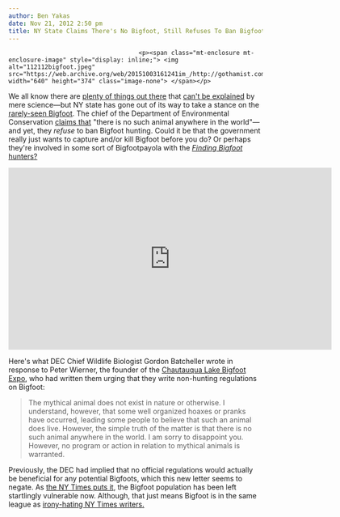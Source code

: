 ```yaml
---
author: Ben Yakas
date: Nov 21, 2012 2:50 pm
title: NY State Claims There's No Bigfoot, Still Refuses To Ban Bigfoot Hunting
---
```


	
										<p><span class="mt-enclosure mt-enclosure-image" style="display: inline;"> <img alt="112112bigfoot.jpeg" src="https://web.archive.org/web/20151003161241im_/http://gothamist.com/attachments/byakas/112112bigfoot.jpeg" width="640" height="374" class="image-none"> </span></p>

<p>We all know there are <a href="https://web.archive.org/web/20151003161241/http://gothamist.com/2012/11/07/watch_karl_rove_force_fox_news_to_e.php">plenty of things out there</a> that <a href="https://web.archive.org/web/20151003161241/http://gothamist.com/2012/01/06/giant_rat.php">can&apos;t be explained</a> by mere science&#x2014;but NY state has gone out of its way to take a stance on the <a href="https://web.archive.org/web/20151003161241/http://www.bigfootencounters.com/sbs/ny.html">rarely-seen Bigfoot</a>. The chief of the Department of Environmental Conservation <a href="https://web.archive.org/web/20151003161241/http://capitaltonightny.ynn.com/2012/11/the-dec-says-theres-no-such-thing-as-bigfoot-which-is-exactly-what-they-want-you-to-think/">claims that</a> &quot;there is no such animal anywhere in the world&quot;&#x2014;and yet, they <em>refuse</em> to ban Bigfoot hunting. Could it be that the government really just wants to capture and/or kill Bigfoot before you do? Or perhaps they&apos;re involved in some sort of Bigfootpayola with the <a href="https://web.archive.org/web/20151003161241/http://animal.discovery.com/tv-shows/finding-bigfoot"><em>Finding Bigfoot</em> hunters?</a></p>

<p><iframe width="640" height="360" src="https://web.archive.org/web/20151003161241if_/http://www.youtube.com/embed/UeKpqpEkqpA" frameborder="0" allowfullscreen></iframe></p>

<p>Here&apos;s what DEC Chief Wildlife Biologist Gordon Batcheller wrote in response to Peter Wierner, the founder of the <a href="https://web.archive.org/web/20151003161241/http://www.chautauqualakebigfoot.com/">Chautauqua Lake Bigfoot Expo</a>, who had written them urging that they write non-hunting regulations on Bigfoot:</p>

<blockquote>The mythical animal does not exist in nature or otherwise. I understand, however, that some well organized hoaxes or pranks have occurred, leading some people to believe that such an animal does live. However, the simple truth of the matter is that there is no such animal anywhere in the world. I am sorry to disappoint you. However, no program or action in relation to mythical animals is warranted.</blockquote>

<p>Previously, the DEC had implied that no official regulations would actually be beneficial for any potential Bigfoots, which this new letter seems to negate. As <a href="https://web.archive.org/web/20151003161241/http://cityroom.blogs.nytimes.com/2012/11/21/state-inaction-leaves-bigfoot-population-vulnerable/?ref=nyregion">the NY Times puts it</a>, the Bigfoot population has been left startlingly vulnerable now. Although, that just means Bigfoot is in the same league as <a href="https://web.archive.org/web/20151003161241/http://gothamist.com/2012/11/18/ny_times_trys_on_thought_catalogue.php">irony-hating NY Times writers.</a></p>					
										
									
				